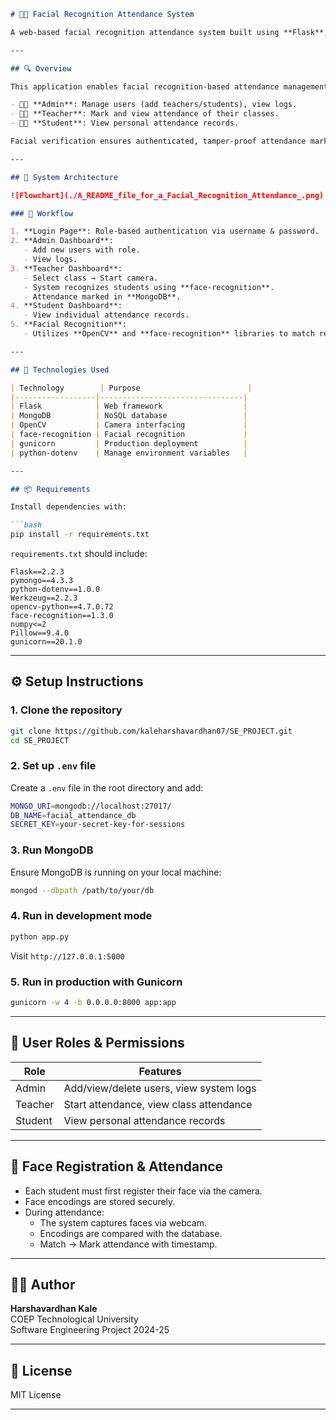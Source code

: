 



```markdown
# 👨‍🏫 Facial Recognition Attendance System

A web-based facial recognition attendance system built using **Flask**, **OpenCV**, **face-recognition**, and **MongoDB**, supporting **role-based authentication** for admins, teachers, and students.

---

## 🔍 Overview

This application enables facial recognition-based attendance management with secure login for different user roles:

- 👨‍💼 **Admin**: Manage users (add teachers/students), view logs.
- 👨‍🏫 **Teacher**: Mark and view attendance of their classes.
- 👨‍🎓 **Student**: View personal attendance records.

Facial verification ensures authenticated, tamper-proof attendance marking.

---

## 🧠 System Architecture

![Flowchart](./A_README_file_for_a_Facial_Recognition_Attendance_.png)

### 🔄 Workflow

1. **Login Page**: Role-based authentication via username & password.
2. **Admin Dashboard**:
   - Add new users with role.
   - View logs.
3. **Teacher Dashboard**:
   - Select class → Start camera.
   - System recognizes students using **face-recognition**.
   - Attendance marked in **MongoDB**.
4. **Student Dashboard**:
   - View individual attendance records.
5. **Facial Recognition**:
   - Utilizes **OpenCV** and **face-recognition** libraries to match real-time webcam input with stored encodings.

---

## 🚀 Technologies Used

| Technology        | Purpose                        |
|------------------|--------------------------------|
| Flask            | Web framework                  |
| MongoDB          | NoSQL database                 |
| OpenCV           | Camera interfacing             |
| face-recognition | Facial recognition             |
| gunicorn         | Production deployment          |
| python-dotenv    | Manage environment variables   |

---

## 📦 Requirements

Install dependencies with:

```bash
pip install -r requirements.txt
```

`requirements.txt` should include:

```
Flask==2.2.3
pymongo==4.3.3
python-dotenv==1.0.0
Werkzeug==2.2.3
opencv-python==4.7.0.72
face-recognition==1.3.0
numpy<=2
Pillow==9.4.0
gunicorn==20.1.0
```

---

## ⚙️ Setup Instructions

### 1. Clone the repository

```bash
git clone https://github.com/kaleharshavardhan07/SE_PROJECT.git
cd SE_PROJECT
```

### 2. Set up `.env` file

Create a `.env` file in the root directory and add:

```bash
MONGO_URI=mongodb://localhost:27017/
DB_NAME=facial_attendance_db
SECRET_KEY=your-secret-key-for-sessions
```

### 3. Run MongoDB

Ensure MongoDB is running on your local machine:

```bash
mongod --dbpath /path/to/your/db
```

### 4. Run in development mode

```bash
python app.py
```

Visit `http://127.0.0.1:5000`

### 5. Run in production with Gunicorn

```bash
gunicorn -w 4 -b 0.0.0.0:8000 app:app
```

---

## 👤 User Roles & Permissions

| Role     | Features                                        |
|----------|-------------------------------------------------|
| Admin    | Add/view/delete users, view system logs         |
| Teacher  | Start attendance, view class attendance         |
| Student  | View personal attendance records                |

---

## 🧪 Face Registration & Attendance

- Each student must first register their face via the camera.
- Face encodings are stored securely.
- During attendance:
  - The system captures faces via webcam.
  - Encodings are compared with the database.
  - Match → Mark attendance with timestamp.

---



## 🧑‍💻 Author

**Harshavardhan Kale**  
COEP Technological University  
Software Engineering Project 2024-25  

---

## 📄 License

MIT License

---

